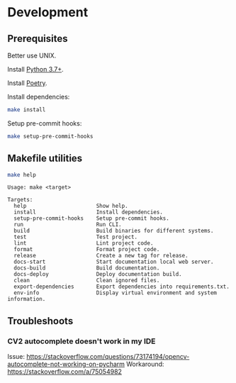 # Development

## Prerequisites

Better use UNIX.

Install [Python 3.7+](https://www.python.org/downloads/).

Install [Poetry](https://python-poetry.org/docs/#installation).

Install dependencies:

```bash
make install
```

Setup pre-commit hooks:

```bash
make setup-pre-commit-hooks
```

## Makefile utilities


```bash
make help
```

``` 
Usage: make <target>

Targets:
  help                      Show help.
  install                   Install dependencies.
  setup-pre-commit-hooks    Setup pre-commit hooks.
  run                       Run CLI.
  build                     Build binaries for different systems.
  test                      Test project.
  lint                      Lint project code.
  format                    Format project code.
  release                   Create a new tag for release.
  docs-start                Start documentation local web server.
  docs-build                Build documentation.
  docs-deploy               Deploy documentation build.
  clean                     Clean ignored files.
  export-dependencies       Export dependencies into requirements.txt.
  env-info                  Display virtual environment and system information.
```

## Troubleshoots

### CV2 autocomplete doesn't work in my IDE

Issue: https://stackoverflow.com/questions/73174194/opencv-autocomplete-not-working-on-pycharm
Workaround: https://stackoverflow.com/a/75054982
